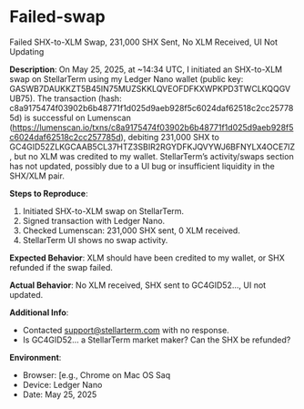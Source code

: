 # Failed-swap
Failed SHX-to-XLM Swap, 231,000 SHX Sent, No XLM Received, UI Not Updating

**Description**:
On May 25, 2025, at ~14:34 UTC, I initiated an SHX-to-XLM swap on StellarTerm using my Ledger Nano wallet (public key: GASWB7DAUKKZT5B45IN75MUZSKKLQVEOFDFKXWPKPD3TWCLKQQGVUB75). The transaction (hash: c8a9175474f03902b6b48771f1d025d9aeb928f5c6024daf62518c2cc257785d) is successful on Lumenscan (https://lumenscan.io/txns/c8a9175474f03902b6b48771f1d025d9aeb928f5c6024daf62518c2cc257785d), debiting 231,000 SHX to GC4GID52ZLKGCAAB5CL37HTZ3SBIR2RGYDFKJQVYWJ6BFNYLX4OCE7IZ, but no XLM was credited to my wallet. StellarTerm’s activity/swaps section has not updated, possibly due to a UI bug or insufficient liquidity in the SHX/XLM pair.

**Steps to Reproduce**:
1. Initiated SHX-to-XLM swap on StellarTerm.
2. Signed transaction with Ledger Nano.
3. Checked Lumenscan: 231,000 SHX sent, 0 XLM received.
4. StellarTerm UI shows no swap activity.

**Expected Behavior**:
XLM should have been credited to my wallet, or SHX refunded if the swap failed.

**Actual Behavior**:
No XLM received, SHX sent to GC4GID52…, UI not updated.

**Additional Info**:
- Contacted support@stellarterm.com with no response.
- Is GC4GID52… a StellarTerm market maker? Can the SHX be refunded?


**Environment**:
- Browser: [e.g., Chrome on Mac OS Saq
- Device: Ledger Nano
- Date: May 25, 2025
